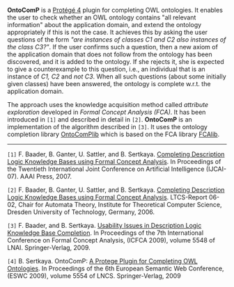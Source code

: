 **OntoComP** is a [Protégé 4](http://www.co-ode.org/downloads/protege-x/) plugin for completing OWL ontologies. It enables the user to check whether an OWL ontology contains "all
relevant information" about the application domain, and extend
the ontology appropriately if this is not the case. It achieves this by asking the user questions of the form
_"are instances of classes C1 and C2 also instances of the class C3?"_.
If the user confirms such a question, then a new axiom of the application domain
that does not follow from the ontology has been discovered, and it is added to the ontology.
If she rejects it, she is expected to give a counterexample to this question, i.e., an
individual that is an instance of _C1, C2_ and _not C3_. When all such questions (about
some initially given classes) have been answered, the ontology is complete w.r.t. the
application domain.

The approach uses the knowledge acquisition method called _attribute exploration_ developed in _Formal Concept Analysis (FCA)_. It has been introduced in `[1]` and described in detail in `[2]`. **OntoComP** is an implementation of the algorithm described in `[3]`. It uses the ontology completion library [OntoComPlib](https://code.google.com/p/ontocomplib/) which is based on the FCA library [FCAlib](https://code.google.com/p/fcalib/).

---

`[1]` F. Baader, B. Ganter, U. Sattler, and B. Sertkaya.  [Completing Description Logic Knowledge Bases using Formal Concept Analysis](https://lat.inf.tu-dresden.de/research/papers/2007/BGSS-IJCAI07.pdf). In  Proceedings of the Twentieth International Joint Conference on Artificial Intelligence (IJCAI-07). AAAI Press, 2007.

`[2]` F. Baader, B. Ganter, U. Sattler, and B. Sertkaya. [Completing Description Logic Knowledge Bases using Formal Concept Analysis](https://lat.inf.tu-dresden.de/research/reports/2006/BGSS-LTCS-06-02.pdf). LTCS-Report 06-02, Chair for Automata Theory, Institute for Theoretical Computer Science, Dresden University of Technology, Germany, 2006.

`[3]` F. Baader, and B. Sertkaya.  [Usability Issues in Description Logic Knowledge Base Completion](https://lat.inf.tu-dresden.de/research/papers/2009/BaSe09.pdf). In  Proceedings of the 7th International Conference on Formal Concept Analysis, (ICFCA 2009), volume 5548 of LNAI. Springer-Verlag, 2009.

`[4]` B. Sertkaya. OntoComP: [A Protege Plugin for Completing OWL Ontologies](https://lat.inf.tu-dresden.de/research/papers/2009/Sert09b.pdf). In Proceedings of the 6th European Semantic Web Conference, (ESWC 2009), volume 5554 of LNCS. Springer-Verlag, 2009


